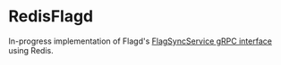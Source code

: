 # RedisFlagd

In-progress implementation of Flagd's [FlagSyncService gRPC interface](https://github.com/open-feature/schemas/blob/main/protobuf/sync/v1/sync_service.proto) using Redis.
